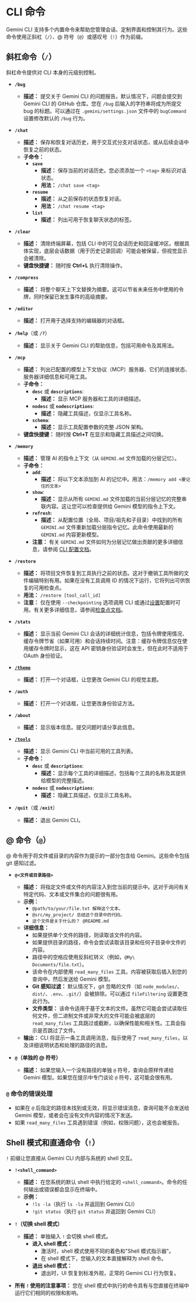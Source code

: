 # CLI 命令

Gemini CLI 支持多个内置命令来帮助您管理会话、定制界面和控制其行为。这些命令使用正斜杠（`/`）、@ 符号（`@`）或感叹号（`!`）作为前缀。

## 斜杠命令（`/`）

斜杠命令提供对 CLI 本身的元级别控制。

- **`/bug`**

  - **描述：** 提交关于 Gemini CLI 的问题报告。默认情况下，问题会提交到 Gemini CLI 的 GitHub 仓库。您在 `/bug` 后输入的字符串将成为所提交 bug 的标题。可以通过在 `.gemini/settings.json` 文件中的 `bugCommand` 设置修改默认的 `/bug` 行为。

- **`/chat`**

  - **描述：** 保存和恢复对话历史，用于交互式分支对话状态，或从后续会话中恢复之前的状态。
  - **子命令：**
    - **`save`**
      - **描述：** 保存当前的对话历史。您必须添加一个 `<tag>` 来标识对话状态。
      - **用法：** `/chat save <tag>`
    - **`resume`**
      - **描述：** 从之前保存的状态恢复对话。
      - **用法：** `/chat resume <tag>`
    - **`list`**
      - **描述：** 列出可用于恢复聊天状态的标签。

- **`/clear`**

  - **描述：** 清除终端屏幕，包括 CLI 中的可见会话历史和回滚缓冲区。根据具体实现，底层会话数据（用于历史记录回调）可能会被保留，但视觉显示会被清除。
  - **键盘快捷键：** 随时按 **Ctrl+L** 执行清除操作。

- **`/compress`**

  - **描述：** 将整个聊天上下文替换为摘要。这可以节省未来任务中使用的令牌，同时保留已发生事件的高级摘要。

- **`/editor`**

  - **描述：** 打开用于选择支持的编辑器的对话框。

- **`/help`**（或 **`/?`**）

  - **描述：** 显示关于 Gemini CLI 的帮助信息，包括可用命令及其用法。

- **`/mcp`**

  - **描述：** 列出已配置的模型上下文协议（MCP）服务器、它们的连接状态、服务器详细信息和可用工具。
  - **子命令：**
    - **`desc`** 或 **`descriptions`**:
      - **描述：** 显示 MCP 服务器和工具的详细描述。
    - **`nodesc`** 或 **`nodescriptions`**:
      - **描述：** 隐藏工具描述，仅显示工具名称。
    - **`schema`**:
      - **描述：** 显示工具配置参数的完整 JSON 架构。
  - **键盘快捷键：** 随时按 **Ctrl+T** 在显示和隐藏工具描述之间切换。

- **`/memory`**

  - **描述：** 管理 AI 的指令上下文（从 `GEMINI.md` 文件加载的分层记忆）。
  - **子命令：**
    - **`add`**:
      - **描述：** 将以下文本添加到 AI 的记忆中。用法：`/memory add <要记住的文本>`
    - **`show`**:
      - **描述：** 显示从所有 `GEMINI.md` 文件加载的当前分层记忆的完整串联内容。这让您可以检查提供给 Gemini 模型的指令上下文。
    - **`refresh`**:
      - **描述：** 从配置位置（全局、项目/祖先和子目录）中找到的所有 `GEMINI.md` 文件重新加载分层指令记忆。此命令使用最新的 `GEMINI.md` 内容更新模型。
    - **注意：** 有关 `GEMINI.md` 文件如何为分层记忆做出贡献的更多详细信息，请参阅 [CLI 配置文档](./configuration.md#4-geminimd-files-hierarchical-instructional-context)。

- **`/restore`**

  - **描述：** 将项目文件恢复到工具执行之前的状态。这对于撤销工具所做的文件编辑特别有用。如果在没有工具调用 ID 的情况下运行，它将列出可供恢复的可用检查点。
  - **用法：** `/restore [tool_call_id]`
  - **注意：** 仅在使用 `--checkpointing` 选项调用 CLI 或通过[设置](./configuration.md)配置时可用。有关更多详细信息，请参阅[检查点文档](../checkpointing.md)。

- **`/stats`**

  - **描述：** 显示当前 Gemini CLI 会话的详细统计信息，包括令牌使用情况、缓存令牌节省（如果可用）和会话持续时间。注意：缓存令牌信息仅在使用缓存令牌时显示，这在 API 密钥身份验证时会发生，但在此时不适用于 OAuth 身份验证。

- [**`/theme`**](./themes.md)

  - **描述：** 打开一个对话框，让您更改 Gemini CLI 的视觉主题。

- **`/auth`**

  - **描述：** 打开一个对话框，让您更改身份验证方法。

- **`/about`**

  - **描述：** 显示版本信息。提交问题时请分享此信息。

- [**`/tools`**](../tools/index.md)

  - **描述：** 显示 Gemini CLI 中当前可用的工具列表。
  - **子命令：**
    - **`desc`** 或 **`descriptions`**:
      - **描述：** 显示每个工具的详细描述，包括每个工具的名称及其提供给模型的完整描述。
    - **`nodesc`** 或 **`nodescriptions`**:
      - **描述：** 隐藏工具描述，仅显示工具名称。

- **`/quit`**（或 **`/exit`**）

  - **描述：** 退出 Gemini CLI。

## @ 命令（`@`）

@ 命令用于将文件或目录的内容作为提示的一部分包含给 Gemini。这些命令包括 git 感知过滤。

- **`@<文件或目录路径>`**

  - **描述：** 将指定文件或文件的内容注入到您当前的提示中。这对于询问有关特定代码、文本或文件集合的问题很有用。
  - **示例：**
    - `@path/to/your/file.txt 解释这个文本。`
    - `@src/my_project/ 总结这个目录中的代码。`
    - `这个文件是关于什么的？ @README.md`
  - **详细信息：**
    - 如果提供单个文件的路径，则读取该文件的内容。
    - 如果提供目录的路径，命令会尝试读取该目录和任何子目录中文件的内容。
    - 路径中的空格应使用反斜杠转义（例如，`@My\ Documents/file.txt`）。
    - 该命令在内部使用 `read_many_files` 工具。内容被获取后插入到您的查询中，然后发送给 Gemini 模型。
    - **Git 感知过滤：** 默认情况下，git 忽略的文件（如 `node_modules/`、`dist/`、`.env`、`.git/`）会被排除。可以通过 `fileFiltering` 设置更改此行为。
    - **文件类型：** 该命令适用于基于文本的文件。虽然它可能会尝试读取任何文件，但二进制文件或非常大的文件可能会被底层的 `read_many_files` 工具跳过或截断，以确保性能和相关性。工具会指示是否跳过了文件。
  - **输出：** CLI 将显示一条工具调用消息，指示使用了 `read_many_files`，以及详细说明状态和处理的路径的消息。

- **`@`（单独的 @ 符号）**
  - **描述：** 如果您输入一个没有路径的单独 `@` 符号，查询会原样传递给 Gemini 模型。如果您在提示中专门谈论 `@` 符号，这可能会很有用。

### `@` 命令的错误处理

- 如果在 `@` 后指定的路径未找到或无效，将显示错误消息，查询可能不会发送给 Gemini 模型，或者会在没有文件内容的情况下发送。
- 如果 `read_many_files` 工具遇到错误（例如，权限问题），这也会被报告。

## Shell 模式和直通命令（`!`）

`!` 前缀让您直接从 Gemini CLI 内部与系统的 shell 交互。

- **`!<shell_command>`**

  - **描述：** 在您系统的默认 shell 中执行给定的 `<shell_command>`。命令的任何输出或错误都会显示在终端中。
  - **示例：**
    - `!ls -la`（执行 `ls -la` 并返回到 Gemini CLI）
    - `!git status`（执行 `git status` 并返回到 Gemini CLI）

- **`!`（切换 shell 模式）**

  - **描述：** 单独输入 `!` 会切换 shell 模式。
    - **进入 shell 模式：**
      - 激活时，shell 模式使用不同的着色和"Shell 模式指示器"。
      - 在 shell 模式下，您输入的文本直接解释为 shell 命令。
    - **退出 shell 模式：**
      - 退出时，UI 恢复到标准外观，正常的 Gemini CLI 行为恢复。

- **所有 `!` 使用的注意事项：** 您在 shell 模式中执行的命令具有与您直接在终端中运行它们相同的权限和影响。